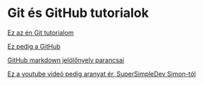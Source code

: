 # Git és GitHub tutorialok

[Ez az én Git tutorialom](https://github.com/mozow01/InfoMC/blob/main/z_Git_and_GitHub_tutorial/Git.md)

[Ez pedig a GitHub](https://github.com/mozow01/InfoMC/blob/main/z_Git_and_GitHub_tutorial/GitHub.md)

[GitHub markdown jelölőnyelv parancsai](https://docs.github.com/en/get-started/writing-on-github/getting-started-with-writing-and-formatting-on-github/basic-writing-and-formatting-syntax)

[Ez a youtube videó pedig aranyat ér, SuperSimpleDev Simon-tól](https://youtu.be/hrTQipWp6co)
